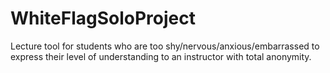 # WhiteFlagSoloProject
Lecture tool for students who are too shy/nervous/anxious/embarrassed to express their level of understanding to an instructor with total anonymity.
